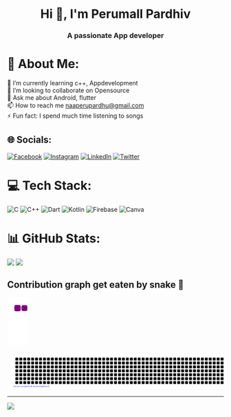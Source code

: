 <h1 align="center">Hi 👋, I'm Perumall Pardhiv</h1>
<h3 align="center">A passionate App developer</h3>

# 💫 About Me:
🌱 I’m currently learning c++, Appdevelopment<br>🔭 I’m looking to collaborate on Opensource<br>💬 Ask me about Android, flutter<br>📫 How to reach me naaperupardhu@gmail.com<br>⚡ Fun fact: I spend much time listening to songs


## 🌐 Socials:
[![Facebook](https://img.shields.io/badge/Facebook-%231877F2.svg?logo=Facebook&logoColor=white)](https://facebook.com/perumallpardhiv) [![Instagram](https://img.shields.io/badge/Instagram-%23E4405F.svg?logo=Instagram&logoColor=white)](https://instagram.com/naa_peru_pardhiv/) [![LinkedIn](https://img.shields.io/badge/LinkedIn-%230077B5.svg?logo=linkedin&logoColor=white)](https://linkedin.com/in/perumall-pardhiv-3159a6228/) [![Twitter](https://img.shields.io/badge/Twitter-%231DA1F2.svg?logo=Twitter&logoColor=white)](https://twitter.com/perumallpardhiv) 

# 💻 Tech Stack:
![C](https://img.shields.io/badge/c-%2300599C.svg?style=flat&logo=c&logoColor=white) ![C++](https://img.shields.io/badge/c++-%2300599C.svg?style=flat&logo=c%2B%2B&logoColor=white) ![Dart](https://img.shields.io/badge/dart-%230175C2.svg?style=flat&logo=dart&logoColor=white) ![Kotlin](https://img.shields.io/badge/kotlin-%230095D5.svg?style=flat&logo=kotlin&logoColor=white) ![Firebase](https://img.shields.io/badge/firebase-%23039BE5.svg?style=flat&logo=firebase) ![Canva](https://img.shields.io/badge/Canva-%2300C4CC.svg?style=flat&logo=Canva&logoColor=white)

# 📊 GitHub Stats:
<!-- ![](https://github-readme-stats.vercel.app/api?username=perumallpardhiv&theme=swift&hide_border=false&include_all_commits=false&count_private=false)<br/> -->
![](https://github-readme-streak-stats.herokuapp.com/?user=perumallpardhiv&theme=swift&hide_border=false) 
![](https://github-readme-stats.vercel.app/api/top-langs/?username=perumallpardhiv&theme=swift&hide_border=false&include_all_commits=false&count_private=false&layout=compact)

<!-- ## 🏆 GitHub Trophies
![](https://github-profile-trophy.vercel.app/?username=perumallpardhiv&theme=flat&no-frame=false&no-bg=false&margin-w=4) -->

## Contribution graph get eaten by snake 🐍
![snake gif](https://github.com/perumallpardhiv/perumallpardhiv/blob/output/github-contribution-grid-snake.gif)

![gitartwork](gitartwork.svg)

---
[![](https://visitcount.itsvg.in/api?id=perumallpardhiv&icon=6&color=1)](https://visitcount.itsvg.in)
